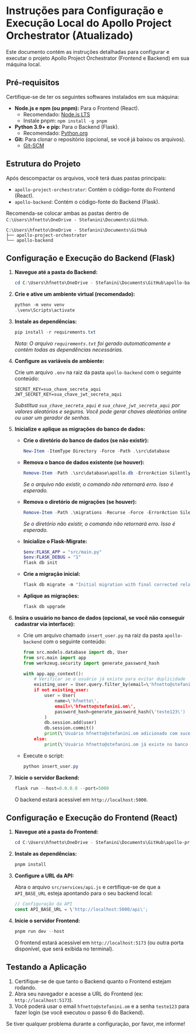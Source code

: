 # Instruções para Configuração e Execução Local do Apollo Project Orchestrator (Atualizado)

Este documento contém as instruções detalhadas para configurar e executar o projeto Apollo Project Orchestrator (Frontend e Backend) em sua máquina local.

## Pré-requisitos

Certifique-se de ter os seguintes softwares instalados em sua máquina:

*   **Node.js e npm (ou pnpm):** Para o Frontend (React).
    *   Recomendado: [Node.js LTS](https://nodejs.org/en/download/)
    *   Instale pnpm: `npm install -g pnpm`
*   **Python 3.9+ e pip:** Para o Backend (Flask).
    *   Recomendado: [Python.org](https://www.python.org/downloads/)
*   **Git:** Para clonar o repositório (opcional, se você já baixou os arquivos).
    *   [Git-SCM](https://git-scm.com/downloads)

## Estrutura do Projeto

Após descompactar os arquivos, você terá duas pastas principais:

*   `apollo-project-orchestrator`: Contém o código-fonte do Frontend (React).
*   `apollo-backend`: Contém o código-fonte do Backend (Flask).

Recomenda-se colocar ambas as pastas dentro de `C:\Users\hfnetto\OneDrive - Stefanini\Documents\GitHub`.

```
C:\Users\hfnetto\OneDrive - Stefanini\Documents\GitHub
├── apollo-project-orchestrator
└── apollo-backend
```

## Configuração e Execução do Backend (Flask)

1.  **Navegue até a pasta do Backend:**

    ```powershell
    cd C:\Users\hfnetto\OneDrive - Stefanini\Documents\GitHub\apollo-backend
    ```

2.  **Crie e ative um ambiente virtual (recomendado):**

    ```powershell
    python -m venv venv
    .\venv\Scripts\activate
    ```

3.  **Instale as dependências:**

    ```powershell
    pip install -r requirements.txt
    ```

    *Nota: O arquivo `requirements.txt` foi gerado automaticamente e contém todas as dependências necessárias.* 

4.  **Configure as variáveis de ambiente:**

    Crie um arquivo `.env` na raiz da pasta `apollo-backend` com o seguinte conteúdo:

    ```dotenv
    SECRET_KEY=sua_chave_secreta_aqui
    JWT_SECRET_KEY=sua_chave_jwt_secreta_aqui
    ```

    *Substitua `sua_chave_secreta_aqui` e `sua_chave_jwt_secreta_aqui` por valores aleatórios e seguros. Você pode gerar chaves aleatórias online ou usar um gerador de senhas.* 

5.  **Inicialize e aplique as migrações do banco de dados:**

    *   **Crie o diretório do banco de dados (se não existir):**

        ```powershell
        New-Item -ItemType Directory -Force -Path .\src\database
        ```

    *   **Remova o banco de dados existente (se houver):**

        ```powershell
        Remove-Item -Path .\src\database\apollo.db -ErrorAction SilentlyContinue
        ```
        *Se o arquivo não existir, o comando não retornará erro. Isso é esperado.* 

    *   **Remova o diretório de migrações (se houver):**

        ```powershell
        Remove-Item -Path .\migrations -Recurse -Force -ErrorAction SilentlyContinue
        ```
        *Se o diretório não existir, o comando não retornará erro. Isso é esperado.* 

    *   **Inicialize o Flask-Migrate:**

        ```powershell
        $env:FLASK_APP = "src/main.py"
        $env:FLASK_DEBUG = "1"
        flask db init
        ```

    *   **Crie a migração inicial:**

        ```powershell
        flask db migrate -m "Initial migration with final corrected relationships"
        ```

    *   **Aplique as migrações:**

        ```powershell
        flask db upgrade
        ```

6.  **Insira o usuário no banco de dados (opcional, se você não conseguir cadastrar via interface):**

    *   Crie um arquivo chamado `insert_user.py` na raiz da pasta `apollo-backend` com o seguinte conteúdo:

        ```python
        from src.models.database import db, User
        from src.main import app
        from werkzeug.security import generate_password_hash

        with app.app_context():
            # Verificar se o usuário já existe para evitar duplicidade
            existing_user = User.query.filter_by(email=\'hfnetto@stefanini.om\').first()
            if not existing_user:
                user = User(
                    name=\'hfnetto\',
                    email=\'hfnetto@stefanini.om\',
                    password_hash=generate_password_hash(\'teste123\')
                )
                db.session.add(user)
                db.session.commit()
                print(\'Usuário hfnetto@stefanini.om adicionado com sucesso.\')
            else:
                print(\'Usuário hfnetto@stefanini.om já existe no banco de dados.\')
        ```

    *   Execute o script:

        ```powershell
        python insert_user.py
        ```

7.  **Inicie o servidor Backend:**

    ```powershell
    flask run --host=0.0.0.0 --port=5000
    ```

    O backend estará acessível em `http://localhost:5000`.

## Configuração e Execução do Frontend (React)

1.  **Navegue até a pasta do Frontend:**

    ```powershell
    cd C:\Users\hfnetto\OneDrive - Stefanini\Documents\GitHub\apollo-project-orchestrator
    ```

2.  **Instale as dependências:**

    ```powershell
    pnpm install
    ```

3.  **Configure a URL da API:**

    Abra o arquivo `src/services/api.js` e certifique-se de que a `API_BASE_URL` esteja apontando para o seu backend local:

    ```javascript
    // Configuração da API
    const API_BASE_URL = \'http://localhost:5000/api\';
    ```

4.  **Inicie o servidor Frontend:**

    ```powershell
    pnpm run dev --host
    ```

    O frontend estará acessível em `http://localhost:5173` (ou outra porta disponível, que será exibida no terminal).

## Testando a Aplicação

1.  Certifique-se de que tanto o Backend quanto o Frontend estejam rodando.
2.  Abra seu navegador e acesse a URL do Frontend (ex: `http://localhost:5173`).
3.  Você poderá usar o email `hfnetto@stefanini.om` e a senha `teste123` para fazer login (se você executou o passo 6 do Backend).

Se tiver qualquer problema durante a configuração, por favor, me informe!


